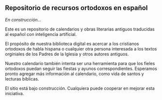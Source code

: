 ## Repositorio de recursos ortodoxos en español

_En construcción..._

Este es un repositorio de calendarios y obras literarias antiguos traducidas al español con inteligencia artificial.

El propósito de nuestra biblioteca digital es acercar a los cristianos ortodoxos de habla hispana o cualquier otra persona interesada a los textos orginiales de los Padres de la Iglesia y otros autores antiguos.

Nuestro calendario también intenta ser una herramienta para que los fieles ortodoxos puedan seguir las fiestas y ayunos correspondientes. Esperamos pronto agregar más información al calendario, como vida de santos y lecturas bíblicas.

El sitio está bajo construcción. Cualquiera puede cooperar en mejorar esta iniciativa.